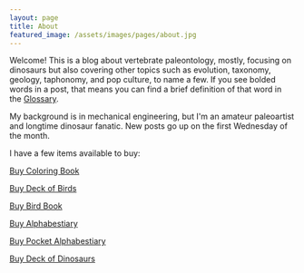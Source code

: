```yaml
---
layout: page
title: About
featured_image: /assets/images/pages/about.jpg
---
```


Welcome! This is a blog about vertebrate paleontology, mostly, focusing on dinosaurs but also covering other topics such as evolution, taxonomy, geology, taphonomy, and pop culture, to name a few. If you see bolded words in a post, that means you can find a brief definition of that word in the [Glossary](https://obscuredinosaurfacts.com/blog/post/2019/09/04/glossary.html).

My background is in mechanical engineering, but I'm an amateur paleoartist and longtime dinosaur fanatic.  New posts go up on the first Wednesday of the month.

I have a few items available to buy:

<script src="https://gumroad.com/js/gumroad.js"></script>
<a class="gumroad-button" href="https://roscoestar.gumroad.com/l/dinosaurcoloringbook">Buy Coloring Book</a>

<script src="https://gumroad.com/js/gumroad.js"></script>
<a class="gumroad-button" href="https://roscoestar.gumroad.com/l/birddeck">Buy Deck of Birds</a>

<script src="https://gumroad.com/js/gumroad.js"></script>
<a class="gumroad-button" href="https://roscoestar.gumroad.com/l/birdbook">Buy Bird Book</a>

<script src="https://gumroad.com/js/gumroad.js"></script>
<a class="gumroad-button" href="https://roscoestar.gumroad.com/l/alphabestiary">Buy Alphabestiary</a>

<script src="https://gumroad.com/js/gumroad.js"></script>
<a class="gumroad-button" href="https://roscoestar.gumroad.com/l/pocketalphabestiary">Buy Pocket Alphabestiary</a>

<script src="https://gumroad.com/js/gumroad.js"></script>
<a class="gumroad-button" href="https://roscoestar.gumroad.com/l/izbxv">Buy Deck of Dinosaurs</a>